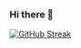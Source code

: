### Hi there 👋

[![GitHub Streak](http://github-readme-streak-stats.herokuapp.com?user=BermX&theme=dark&hide_border=true)](https://git.io/streak-stats)

<!--
**BermX/BermX** is a ✨ _special_ ✨ repository because its `README.md` (this file) appears on your GitHub profile.

Here are some ideas to get you started:

- 🔭 I’m currently working on ...
- 🌱 I’m currently learning ...
- 👯 I’m looking to collaborate on ...
- 🤔 I’m looking for help with ...
- 💬 Ask me about ...
- 📫 How to reach me: ...
- 😄 Pronouns: ...
- ⚡ Fun fact: ...
-->
